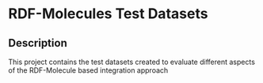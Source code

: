 # RDF-Molecules Test Datasets

## Description
This project contains the test datasets created to evaluate different aspects of the RDF-Molecule based integration approach

